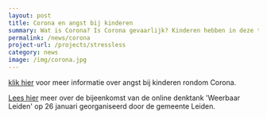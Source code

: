 ```yaml
---
layout: post
title: Corona en angst bij kinderen
summary: Wat is Corona? Is Corona gevaarlijk? Kinderen hebben in deze tijd ook vragen en zorgen rondom Corona. Vind hier filmpjes en betrouwbare informatie speciaal voor kinderen.
permalink: /news/corona
project-url: /projects/stressless
category: news
image: /img/corona.jpg
---
```



[klik hier](https://www.universiteitleiden.nl/nieuws/2020/04/anke-klein-in-de-media) voor meer informatie over angst bij kinderen rondom Corona.

[Lees hier](https://www.linkedin.com/feed/update/urn%3Ali%3Aactivity%3A6760221737402687488/?midToken=AQEoT4vuXt2L2w&midSig=27Omc3W1C3V9A1&trk=eml-email_notification_single_mentioned_you_in_this_01-notifications-1-hero%7Ecard%7Efeed&trkEmail=eml-email_notification_single_mentioned_you_in_this_01-notifications-1-hero%7Ecard%7Efeed-null-c4sgg%7Ekkfmba68%7Ez5-null-voyagerOffline) meer over de bijeenkomst van de online denktank 'Weerbaar Leiden' op 26 januari georganiseerd door de gemeente Leiden.
